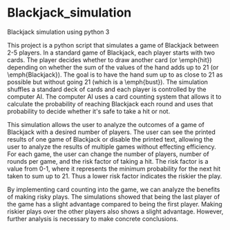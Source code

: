 # Blackjack_simulation
Blackjack simulation using python 3

This project is a python script that simulates a game of Blackjack between 2-5 players. In a standard game of Blackjack, 
each player starts with two cards. The player decides whether to draw another card (or \emph{hit}) depending on whether 
the sum of the values of the hand adds up to 21 (or \emph{Blackjack}). The goal is to have the hand sum up to as close to 
21 as possible but without going 21 (which is a \emph{bust}). The simulation shuffles a standard deck of cards and each 
player is controlled by the computer AI. The computer AI uses a card counting system that allows it to calculate the 
probability of reaching Blackjack each round and uses that probability to decide whether it's safe to take a hit or not. 

This simulation allows the user to analyze the outcomes of a game of Blackjack with a desired number of players. The user 
can see the printed results of one game of Blackjack or disable the printed text, allowing the user to analyze the results 
of multiple games without effecting efficiency. For each game, the user can change the number of players, number of rounds 
per game, and the risk factor of taking a hit. The risk factor is a value from 0-1, where it represents the minimum 
probability for the next hit taken to sum up to 21. Thus a lower risk factor indicates the riskier the play.

By implementing card counting into the game, we can analyze the benefits of making risky plays. The simulations showed that
being the last player of the game has a slight advantage compared to being the first player. Making riskier plays over the 
other players also shows a slight advantage. However, further analysis is necessary to make concrete conclusions. 

